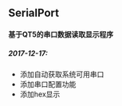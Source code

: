 ## SerialPort  
#### 基于QT5的串口数据读取显示程序  
##### 2017-12-17:  
- 添加自动获取系统可用串口    
- 添加串口配置功能  
- 添加hex显示  
